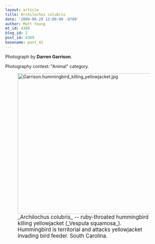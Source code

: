 ```yaml
---
layout: article
title: Archilochus colubris
date: '2009-08-29 12:00:00 -0700'
author: Matt Young
mt_id: 4389
blog_id: 2
post_id: 4389
basename: post_41
---
```

Photograph by **Darren Garrison**.

Photography contest: "Animal" category.



<figure>
<a href="http://www.hummingbirds.net/rubythroated.html"><img src="http://pandasthumb.org/archives/2009/08/22/Garrison.hummingbird_killing_yellowjacket.jpg" alt="Garrison.hummingbird_killing_yellowjacket.jpg" width="600" height="450" /></a>
<figcaption markdown="span"><big>_Archilochus colubris_ -- ruby-throated hummingbird killing
yellowjacket (_Vespula squamosa_). Hummingbird is territorial and attacks yellowjacket invading bird feeder. South Carolina.</big>

</figcaption>
</figure>
